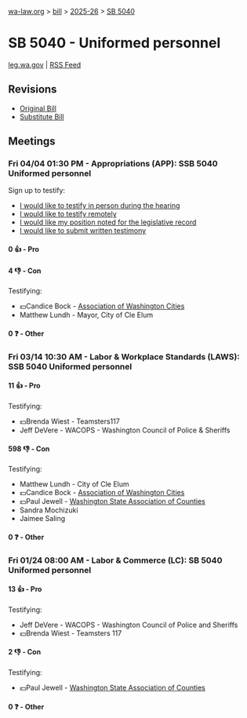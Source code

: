[wa-law.org](/) > [bill](/bill/) > [2025-26](/bill/2025-26/) > [SB 5040](/bill/2025-26/sb/5040/)

# SB 5040 - Uniformed personnel
[leg.wa.gov](https://app.leg.wa.gov/billsummary?BillNumber=5040&Year=2025&Initiative=false) | [RSS Feed](./rss.xml)

## Revisions
* [Original Bill](1/)
* [Substitute Bill](S/)

## Meetings
### Fri 04/04 01:30 PM - Appropriations (APP): SSB 5040 Uniformed personnel
Sign up to testify:
* [I would like to testify in person during the hearing](https://app.leg.wa.gov/csi/Testifier/Add?chamber=House&mId=33248&aId=166818&caId=26863&tId=1)
* [I would like to testify remotely](https://app.leg.wa.gov/csi/Testifier/Add?chamber=House&mId=33248&aId=166818&caId=26863&tId=2)
* [I would like my position noted for the legislative record](https://app.leg.wa.gov/csi/Testifier/Add?chamber=House&mId=33248&aId=166818&caId=26863&tId=3)
* [I would like to submit written testimony](https://app.leg.wa.gov/csi/Testifier/Add?chamber=House&mId=33248&aId=166818&caId=26863&tId=4)

#### 0 👍 - Pro

#### 4 👎 - Con
Testifying:
* 💵Candice Bock - [Association of Washington Cities](/org/association_of_washington_cities/)
* Matthew Lundh - Mayor, City of Cle Elum

#### 0 ❓ - Other

### Fri 03/14 10:30 AM - Labor & Workplace Standards (LAWS): SSB 5040 Uniformed personnel
#### 11 👍 - Pro
Testifying:
* 💵Brenda Wiest - Teamsters117
* Jeff DeVere - WACOPS - Washington Council of Police & Sheriffs

#### 598 👎 - Con
Testifying:
* Matthew Lundh - City of Cle Elum
* 💵Candice Bock - [Association of Washington Cities](/org/association_of_washington_cities/)
* 💵Paul Jewell - [Washington State Association of Counties](/org/washington_state_association_of_counties/)
* Sandra Mochizuki
* Jaimee Saling

#### 0 ❓ - Other

### Fri 01/24 08:00 AM - Labor & Commerce (LC): SB 5040 Uniformed personnel
#### 13 👍 - Pro
Testifying:
* Jeff DeVere - WACOPS - Washington Council of Police and Sheriffs
* 💵Brenda Wiest - Teamsters 117

#### 2 👎 - Con
Testifying:
* 💵Paul Jewell - [Washington State Association of Counties](/org/washington_state_association_of_counties/)

#### 0 ❓ - Other
